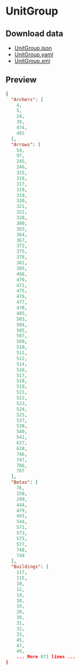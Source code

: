 # UnitGroup

## Download data

- [UnitGroup.json](./UnitGroup.json)
- [UnitGroup.yaml](./UnitGroup.yaml)
- [UnitGroup.xml](./UnitGroup.xml)

## Preview

```json
{
  "Archers": [
    4,
    5,
    24,
    39,
    474,
    492
  ],
  "Arrows": [
    54,
    97,
    245,
    246,
    315,
    316,
    317,
    318,
    319,
    320,
    321,
    322,
    328,
    360,
    363,
    364,
    367,
    372,
    375,
    378,
    381,
    385,
    466,
    470,
    471,
    475,
    476,
    477,
    478,
    485,
    503,
    504,
    505,
    507,
    509,
    510,
    511,
    512,
    514,
    516,
    517,
    518,
    519,
    521,
    522,
    523,
    524,
    525,
    537,
    538,
    540,
    541,
    627,
    628,
    746,
    747,
    786,
    787
  ],
  "Betas": [
    76,
    158,
    299,
    444,
    479,
    493,
    544,
    571,
    573,
    575,
    577,
    748,
    749
  ],
  "Buildings": [
    117,
    115,
    10,
    12,
    14,
    18,
    19,
    20,
    30,
    31,
    32,
    33,
    45,
    47,
    49,
	... More 871 lines ...
}
```
